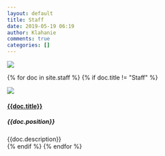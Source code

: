 ```yaml
---
layout: default
title: Staff
date: 2019-05-19 06:19
author: Klahanie
comments: true
categories: []
---
```

<img src="{{site.url}}/images/staff/Staff-Group-Shot-larger.jpg" class="img-fluid">

{% for doc in site.staff %}
{% if doc.title != "Staff" %}
<div class="row mb-4">
  <img class="img-thumbnail col-md-3" src="{{site.url}}/{{doc.thumbnail}}">
    <div class="col-md-9">
      <h4>
      <a href="mailto:{{doc.email}}">{{doc.title}}</a>
      </h4>
      <h5>{{doc.position}}</h5>
      <div>{{doc.description}}
      </div>
    </div>
</div>
{% endif %}
{% endfor %}

